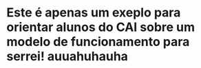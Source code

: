 # Este é apenas um exeplo para orientar alunos do CAI sobre um modelo de funcionamento para serrei! auuahuhauha
